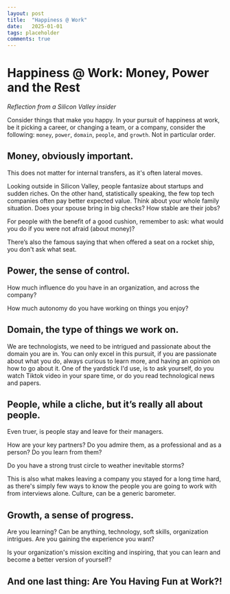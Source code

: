 ```yaml
---
layout: post
title:  "Happiness @ Work"
date:   2025-01-01
tags: placeholder 
comments: true
---
```


# Happiness @ Work: Money, Power and the Rest

  *Reflection from a Silicon Valley insider*

Consider things that make you happy. In your pursuit of happiness at work, be it picking a career, or changing a team, or a company, consider the following: `money`, `power`, `domain`, `people`, and `growth`. Not in particular order. 


## Money, obviously important. 

This does not matter for internal transfers, as it's often lateral moves. 

Looking outside in Silicon Valley, people fantasize about startups and sudden riches. On the other hand, statistically speaking, the few top tech companies often pay better expected value. Think about your whole family situation. Does your spouse bring in big checks? How stable are their jobs? 

For people with the benefit of a good cushion, remember to ask: what would you do if you were not afraid (about money)? 

There’s also the famous saying that when offered a seat on a rocket ship, you don't ask what seat. 


## Power, the sense of control. 

How much influence do you have in an organization, and across the company? 

How much autonomy do you have working on things you enjoy? 


## Domain, the type of things we work on. 

We are technologists, we need to be intrigued and passionate about the domain you are in. You can only excel in this pursuit, if you are passionate about what you do, always curious to learn more, and having an opinion on how to go about it. One of the yardstick I'd use, is to ask yourself, do you watch Tiktok video in your spare time, or do you read technological news and papers.


## People, while a cliche, but it’s really all about people. 

Even truer, is people stay and leave for their managers. 

How are your key partners? Do you admire them, as a professional and as a person? Do you learn from them?

Do you have a strong trust circle to weather inevitable storms? 

This is also what makes leaving a company you stayed for a long time hard, as there's simply few ways to know the people you are going to work with from interviews alone. Culture, can be a generic barometer. 


## Growth, a sense of progress. 

Are you learning? Can be anything, technology, soft skills, organization intrigues. Are you gaining the experience you want? 

Is your organization's mission exciting and inspiring, that you can learn and become a better version of yourself?


## And one last thing: Are You Having Fun at Work?!


